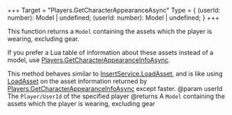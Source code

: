 +++
Target = "Players.GetCharacterAppearanceAsync"
Type = { (userId: number): Model | undefined; (userId: number): Model | undefined; }
+++

This function returns a `Model` containing the assets which the player is wearing, excluding gear.If you prefer a Lua table of information about these assets instead of a model, use [Players.GetCharacterAppearanceInfoAsync](https://developer.roblox.com/api-reference/function/Players/GetCharacterAppearanceInfoAsync).This method behaves similar to [InsertService.LoadAsset](https://developer.roblox.com/api-reference/function/InsertService/LoadAsset), and is like using [LoadAsset](https://developer.roblox.com/api-reference/function/InsertService/LoadAsset) on the asset information returned by [Players.GetCharacterAppearanceInfoAsync](https://developer.roblox.com/api-reference/function/Players/GetCharacterAppearanceInfoAsync) except faster.@param userId The `Player/UserId` of the specified player@returns A `Model` containing the assets which the player is wearing, excluding gear